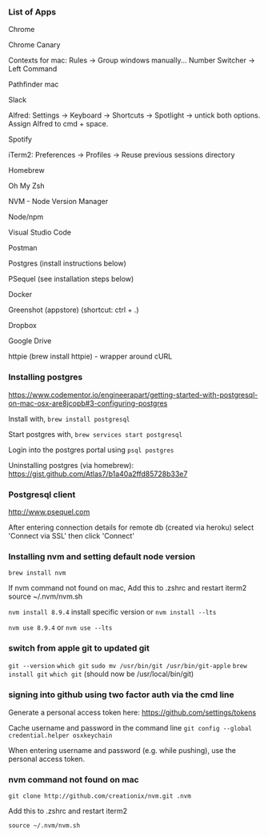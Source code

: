 ### List of Apps

Chrome

Chrome Canary

Contexts for mac: Rules -> Group windows manually... Number Switcher -> Left Command <number>

Pathfinder mac

Slack

Alfred: Settings -> Keyboard -> Shortcuts -> Spotlight -> untick both options. Assign Alfred to cmd + space.

Spotify

iTerm2: Preferences -> Profiles -> Reuse previous sessions directory

Homebrew

Oh My Zsh

NVM - Node Version Manager

Node/npm

Visual Studio Code

Postman

Postgres (install instructions below)

PSequel (see installation steps below)

Docker

Greenshot (appstore) (shortcut: ctrl + .)

Dropbox

Google Drive

httpie (brew install httpie) - wrapper around cURL


### Installing postgres
https://www.codementor.io/engineerapart/getting-started-with-postgresql-on-mac-osx-are8jcopb#3-configuring-postgres

Install with, `brew install postgresql`

Start postgres with, `brew services start postgresql`

Login into the postgres portal using `psql postgres`

Uninstalling postgres (via homebrew): https://gist.github.com/Atlas7/b1a40a2ffd85728b33e7

### Postgresql client

http://www.psequel.com

After entering connection details for remote db (created via heroku) select 'Connect via SSL' then click 'Connect'


### Installing nvm and setting default node version

`brew install nvm`

If nvm command not found on mac, Add this to .zshrc and restart iterm2
source ~/.nvm/nvm.sh

`nvm install 8.9.4` install specific version or `nvm install --lts`

`nvm use 8.9.4` or `nvm use --lts`

### switch from apple git to updated git

`git --version`
`which git`
`sudo mv /usr/bin/git /usr/bin/git-apple`
`brew install git`
`which git` (should now be /usr/local/bin/git)

### signing into github using two factor auth via the cmd line

Generate a personal access token here: https://github.com/settings/tokens

Cache username and password in the command line `git config --global credential.helper osxkeychain`

When entering username and password (e.g. while pushing), use the personal access token.


### nvm command not found on mac

`git clone http://github.com/creationix/nvm.git .nvm`

Add this to .zshrc and restart iterm2

`source ~/.nvm/nvm.sh`



